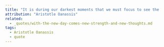 ```yaml
---
title: "It is during our darkest moments that we must focus to see the light."
attribution: "Aristotle Oanassis"
related:
  - _quotes/with-the-new-day-comes-new-strength-and-new-thoughts.md
tags:
  - Aristotle Oanassis
  - quote
---
```

